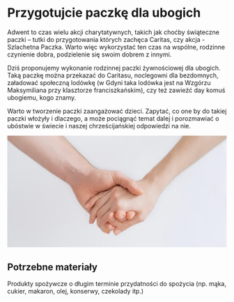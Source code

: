 # Przygotujcie paczkę dla ubogich

Adwent to czas wielu akcji charytatywnych, takich jak choćby świąteczne paczki – tutki do przygotowania których zachęca Caritas, czy akcja - Szlachetna Paczka. Warto więc wykorzystać ten czas na wspólne, rodzinne czynienie dobra, podzielenie się swoim dobrem z innymi.

Dziś proponujemy wykonanie rodzinnej paczki żywnościowej dla ubogich. Taką paczkę można przekazać do Caritasu, noclegowni dla bezdomnych, załadować społeczną lodówkę (w Gdyni taka lodówka jest na Wzgórzu Maksymiliana przy klasztorze franciszkańskim), czy też zawieźć day komuś ubogiemu, kogo znamy.

Warto w tworzenie paczki zaangażować dzieci. Zapytać, co one by do takiej paczki włożyły i dlaczego, a może pociągnąć temat dalej i porozmawiać o ubóstwie w świecie i naszej chrześcijańskiej odpowiedzi na nie.

![Zdjęcie](/img/2020-12-03.jpg)

## Potrzebne materiały

Produkty spożywcze o długim terminie przydatności do spożycia (np. mąka, cukier, makaron, olej, konserwy, czekolady itp.)
